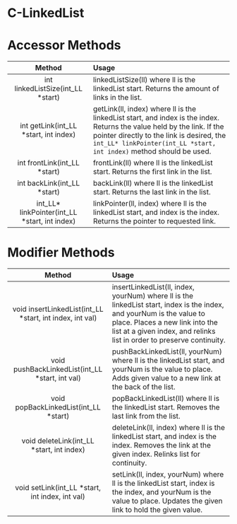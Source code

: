 # C-LinkedList

# Accessor Methods
|Method|Usage|
|:-:|:-|
|int linkedListSize(int_LL *start)|linkedListSize(ll) where ll is the linkedList start. Returns the amount of links in the list.
|int getLink(int_LL *start, int index)|getLink(ll, index) where ll is the linkedList start, and index is the index. Returns the value held by the link. If the pointer directly to the link is desired, the `int_LL* linkPointer(int_LL *start, int index)` method should be used.|
|int frontLink(int_LL *start)|frontLink(ll) where ll is the linkedList start. Returns the first link in the list.|
|int backLink(int_LL *start)|backLink(ll) where ll is the linkedList start. Returns the last link in the list.|
|int_LL* linkPointer(int_LL *start, int index)|linkPointer(ll, index) where ll is the linkedList start, and index is the index. Returns the pointer to requested link.|

# Modifier Methods
|Method|Usage|
|:-:|:-|
|void insertLinkedList(int_LL *start, int index, int val)|insertLinkedList(ll, index, yourNum) where ll is the linkedList start, index is the index, and yourNum is the value to place. Places a new link into the list at a given index, and relinks list in order to preserve continuity.|
|void pushBackLinkedList(int_LL *start, int val)|pushBackLinkedList(ll, yourNum) where ll is the linkedList start, and yourNum is the value to place. Adds given value to a new link at the back of the list.|
|void popBackLinkedList(int_LL *start)|popBackLinkedList(ll) where ll is the linkedList start. Removes the last link from the list.|
|void deleteLink(int_LL *start, int index)|deleteLink(ll, index) where ll is the linkedList start, and index is the index. Removes the link at the given index. Relinks list for continuity.|
|void setLink(int_LL *start, int index, int val)|setLink(ll, index, yourNum) where ll is the linkedList start, index is the index, and yourNum is the value to place. Updates the given link to hold the given value.|
